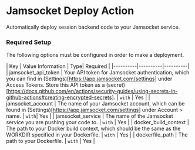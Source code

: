 # Jamsocket Deploy Action

Automatically deploy session backend code to your Jamsocket service.

### Required Setup

The following options must be configured in order to make a deployment.

| Key | Value Information | Type| Required |
|----------|----------|----------|
| jamsocket_api_token | Your API token for Jamsocket authentication, which you can find in (Settings)[https://app.jamsocket.com/settings] under Access Tokens. Store this API token as a (secret)[https://docs.github.com/en/actions/security-guides/using-secrets-in-github-actions#creating-encrypted-secrets].  | `with` | Yes |
| jamsocket_account | The name of your Jamsocket account, which can be found in (Settings)[https://app.jamsocket.com/settings] under Account > name. | `with`| Yes |
| jamsocket_service | The name of the Jamsocket service you are pushing your code to. | `with` | Yes |
| docker_build_context | The path to your Docker build context, which should be the same as the WORKDIR specified in your Dockerfile. | `with` | Yes |
| dockerfile_path | The path to your Dockerfile. | `with` | Yes |
